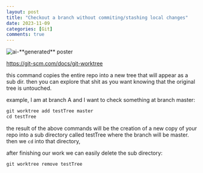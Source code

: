 ```yaml
---
layout: post
title: "Checkout a branch without commiting/stashing local changes"
date: 2023-11-09
categories: [Git]
comments: true
---
```


<img src="/assets/2023-11-09-checkout-any-branch-without-needing-to-commit-or-stash-local-changes/git.jpg" alt="ai-**generated** poster"/>

https://git-scm.com/docs/git-worktree

this command copies the entire repo into a new tree that will appear as a sub dir. then you can explore that shit as you want knowing that the original tree is untouched.

example, I am at branch A and I want to check something at branch master:

```jsx
git worktree add testTree master
cd testTree
```

the result of the above commands will be the creation of a new copy of your repo into a sub directory called testTree where the branch will be master. then we `cd` into that directory,

after finishing our work we can easily delete the sub directory:

```jsx
git worktree remove testTree
```